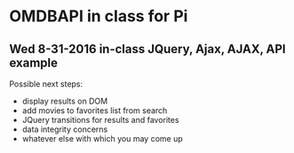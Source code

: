 OMDBAPI in class for Pi
=======================

Wed 8-31-2016 in-class JQuery, Ajax, AJAX, API example
------------------------------------------------------

Possible next steps:

* display results on DOM
* add movies to favorites list from search
* JQuery transitions for results and favorites
* data integrity concerns
* whatever else with which you may come up
